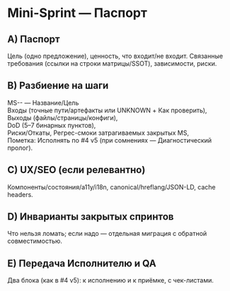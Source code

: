 # Mini-Sprint — Паспорт

## A) Паспорт
Цель (одно предложение), ценность, что входит/не входит.
Связанные требования (ссылки на строки матрицы/SSOT), зависимости, риски.

## B) Разбиение на шаги
MS-<Sprint>-<NN> — Название/Цель  
Входы (точные пути/артефакты или UNKNOWN + Как проверить),  
Выходы (файлы/страницы/конфиги),  
DoD (5–7 бинарных пунктов),  
Риски/Откаты, Регрес-смоки затрагиваемых закрытых MS,  
Пометка: Исполнять по #4 v5 (при сомнениях — Диагностический пролог).

## C) UX/SEO (если релевантно)
Компоненты/состояния/a11y/i18n, canonical/hreflang/JSON-LD, cache headers.

## D) Инварианты закрытых спринтов
Что нельзя ломать; если надо — отдельная миграция с обратной совместимостью.

## E) Передача Исполнителю и QA
Два блока (как в #4 v5): к исполнению и к приёмке, с чек-листами.
